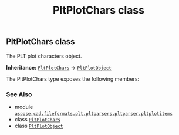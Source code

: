 ﻿---
title: PltPlotChars class
second_title: Aspose.CAD for Python via .NET API References
description: 
type: docs
weight: 40
url: /python-net/aspose.cad.fileformats.plt.pltparsers.pltparser.pltplotitems/pltplotchars/
is_root: false
---

## PltPlotChars class

The PLT plot characters object.



**Inheritance:** [`PltPlotChars`](/cad/python-net/aspose.cad.fileformats.plt.pltparsers.pltparser.pltplotitems/pltplotchars) → 
[`PltPlotObject`](/cad/python-net/aspose.cad.fileformats.plt.pltparsers.pltparser.pltplotitems/pltplotobject)



The PltPlotChars type exposes the following members:


### See Also
* module [`aspose.cad.fileformats.plt.pltparsers.pltparser.pltplotitems`](..)
* class [`PltPlotChars`](/cad/python-net/aspose.cad.fileformats.plt.pltparsers.pltparser.pltplotitems/pltplotchars)
* class [`PltPlotObject`](/cad/python-net/aspose.cad.fileformats.plt.pltparsers.pltparser.pltplotitems/pltplotobject)
